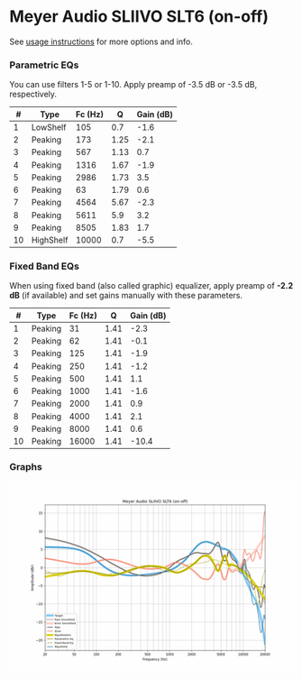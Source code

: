 # Meyer Audio SLIIVO SLT6 (on-off)
See [usage instructions](https://github.com/jaakkopasanen/AutoEq#usage) for more options and info.

### Parametric EQs
You can use filters 1-5 or 1-10. Apply preamp of -3.5 dB or -3.5 dB, respectively.

|   # | Type      |   Fc (Hz) |    Q |   Gain (dB) |
|-----|-----------|-----------|------|-------------|
|   1 | LowShelf  |       105 | 0.7  |        -1.6 |
|   2 | Peaking   |       173 | 1.25 |        -2.1 |
|   3 | Peaking   |       567 | 1.13 |         0.7 |
|   4 | Peaking   |      1316 | 1.67 |        -1.9 |
|   5 | Peaking   |      2986 | 1.73 |         3.5 |
|   6 | Peaking   |        63 | 1.79 |         0.6 |
|   7 | Peaking   |      4564 | 5.67 |        -2.3 |
|   8 | Peaking   |      5611 | 5.9  |         3.2 |
|   9 | Peaking   |      8505 | 1.83 |         1.7 |
|  10 | HighShelf |     10000 | 0.7  |        -5.5 |

### Fixed Band EQs
When using fixed band (also called graphic) equalizer, apply preamp of **-2.2 dB** (if available) and set gains manually with these parameters.

|   # | Type    |   Fc (Hz) |    Q |   Gain (dB) |
|-----|---------|-----------|------|-------------|
|   1 | Peaking |        31 | 1.41 |        -2.3 |
|   2 | Peaking |        62 | 1.41 |        -0.1 |
|   3 | Peaking |       125 | 1.41 |        -1.9 |
|   4 | Peaking |       250 | 1.41 |        -1.2 |
|   5 | Peaking |       500 | 1.41 |         1.1 |
|   6 | Peaking |      1000 | 1.41 |        -1.6 |
|   7 | Peaking |      2000 | 1.41 |         0.9 |
|   8 | Peaking |      4000 | 1.41 |         2.1 |
|   9 | Peaking |      8000 | 1.41 |         0.6 |
|  10 | Peaking |     16000 | 1.41 |       -10.4 |

### Graphs
![](./Meyer%20Audio%20SLIIVO%20SLT6%20(on-off).png)
